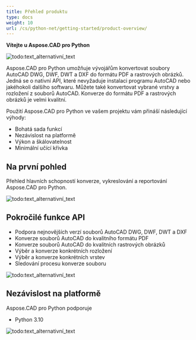 ```yaml
---
title: Přehled produktu
type: docs
weight: 10
url: /cs/python-net/getting-started/product-overview/
---
```


**Vítejte u Aspose.CAD pro Python**

![todo:text_alternativní_text](/cad/_assets/python-net/product-overview_1.png)

Aspose.CAD pro Python umožňuje vývojářům konvertovat soubory AutoCAD DWG, DWF, DWT a DXF do formátu PDF a rastrových obrázků. Jedná se o nativní API, které nevyžaduje instalaci programu AutoCAD nebo jakéhokoli dalšího softwaru. Můžete také konvertovat vybrané vrstvy a rozložení z souborů AutoCAD. Konverze do formátu PDF a rastrových obrázků je velmi kvalitní.

Použití Aspose.CAD pro Python ve vašem projektu vám přináší následující výhody:

- Bohatá sada funkcí
- Nezávislost na platformě
- Výkon a škálovatelnost
- Minimální učící křivka

## **Na první pohled**
Přehled hlavních schopností konverze, vykreslování a reportování Aspose.CAD pro Python.

![todo:text_alternativní_text](/cad/_assets/python-net/product-overview_2.png)

## **Pokročilé funkce API**
- Podpora nejnovějších verzí souborů AutoCAD DWG, DWF, DWT a DXF
- Konverze souborů AutoCAD do kvalitního formátu PDF
- Konverze souborů AutoCAD do kvalitních rastrových obrázků
- Výběr a konverze konkrétních rozložení
- Výběr a konverze konkrétních vrstev
- Sledování procesu konverze souboru

![todo:text_alternativní_text](/cad/_assets/python-net/product-overview_3.png)

## **Nezávislost na platformě**
Aspose.CAD pro Python podporuje

- Python 3.10

![todo:text_alternativní_text](/cad/_assets/python-net/product-overview_4.png)
